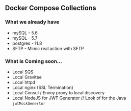 ## Docker Compose Collections

### What we already have

- mySQL - 5.6 
- mySQL - 5.7 
- postgres - 11.8 
- SFTP     - Mimic real action with SFTP

### What is Coming soon...

- Local SQS
- Local Gravitee
- Local httpd
- Local nginx (SSL Termination)
- Local Consul / Envoy proxy to local discovery
- Local NodeJS for JWT Generator // Look of for the Java `jwtMockGenertor`
